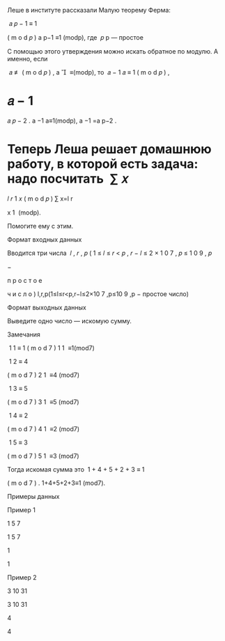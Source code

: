 Леше в институте рассказали Малую теорему Ферма:

﻿
𝑎
𝑝
−
1
≡
1
 
(
m
o
d
𝑝
)
a 
p−1
 ≡1 (modp)﻿, где ﻿
𝑝
p﻿ — простое 

С помощью этого утверждения можно искать обратное по модулю. А именно, если

 ﻿
𝑎
≢
(
m
o
d
𝑝
)
,
a 

​
 ≡(modp),﻿ то ﻿
𝑎
−
1
𝑎
≡
1
(
m
o
d
𝑝
)
,
 
𝑎
−
1
=
𝑎
𝑝
−
2
.
a 
−1
 a≡1(modp), a 
−1
 =a 
p−2
 .﻿

Теперь Леша решает домашнюю работу, в которой есть задача: надо посчитать ﻿
∑
𝑥
=
𝑙
𝑟
1
𝑥
(
m
o
d
𝑝
)
∑ 
x=l
r
​
  
x
1
​
 (modp)﻿.

Помогите ему с этим.



Формат входных данных

Вводится три числа ﻿
𝑙
,
𝑟
,
𝑝
(
1
≤
𝑙
≤
𝑟
<
𝑝
,
𝑟
−
𝑙
≤
2
×
1
0
7
,
𝑝
≤
1
0
9
,
𝑝
 
−
 
п
р
о
с
т
о
е
 
ч
и
с
л
о
)
l,r,p(1≤l≤r<p,r−l≤2×10 
7
 ,p≤10 
9
 ,p − простое число)﻿



Формат выходных данных

Выведите одно число — искомую сумму. 

Замечания

﻿
1
1
≡
1
(
m
o
d
7
)
1
1
​
 ≡1(mod7)﻿



﻿
1
2
≡
4
 
(
m
o
d
7
)
2
1
​
 ≡4 (mod7)﻿



﻿
1
3
≡
5
 
(
m
o
d
7
)
3
1
​
 ≡5 (mod7)﻿



﻿
1
4
≡
2
 
(
m
o
d
7
)
4
1
​
 ≡2 (mod7)﻿



﻿
1
5
≡
3
 
(
m
o
d
7
)
5
1
​
 ≡3 (mod7)﻿



Тогда искомая сумма это ﻿
1
+
4
+
5
+
2
+
3
≡
1
 
(
m
o
d
7
)
.
1+4+5+2+3≡1 (mod7).﻿

Примеры данных

Пример 1

1  5  7

1  5  7

1

1

Пример 2

3  10  31

3  10  31

4

4

